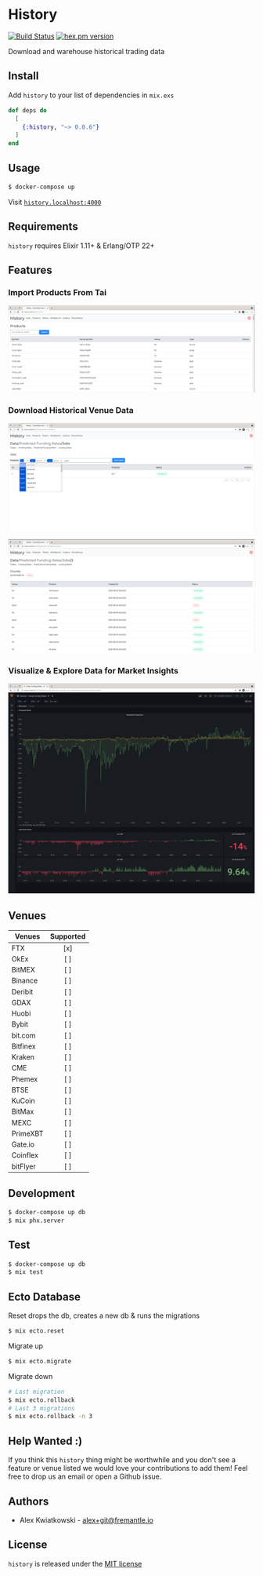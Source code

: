 # History
[![Build Status](https://github.com/fremantle-industries/history/workflows/test/badge.svg?branch=main)](https://github.com/fremantle-industries/history/actions?query=workflow%3Atest)
[![hex.pm version](https://img.shields.io/hexpm/v/history.svg?style=flat)](https://hex.pm/packages/history)

Download and warehouse historical trading data

## Install

Add `history` to your list of dependencies in `mix.exs`

```elixir
def deps do
  [
    {:history, "~> 0.0.6"}
  ]
end
```

## Usage

```bash
$ docker-compose up
```

Visit [`history.localhost:4000`](http://history.localhost:4000)

## Requirements

`history` requires Elixir 1.11+ & Erlang/OTP 22+

## Features

### Import Products From Tai

![import-tai-products](./docs/import-tai-products.png)

### Download Historical Venue Data

![filter-predicted-funding-rate-job](./docs/filter-predicted-funding-rate-job.png)

![predicted-funding-rate-download](./docs/predicted-funding-rate-download.png)

### Visualize & Explore Data for Market Insights

![swap-funding-rates](./docs/swap-funding-rates.png)

## Venues

| Venues   | Supported |
| -------- | :-------: |
| FTX      |    [x]    |
| OkEx     |    [ ]    |
| BitMEX   |    [ ]    |
| Binance  |    [ ]    |
| Deribit  |    [ ]    |
| GDAX     |    [ ]    |
| Huobi    |    [ ]    |
| Bybit    |    [ ]    |
| bit.com  |    [ ]    |
| Bitfinex |    [ ]    |
| Kraken   |    [ ]    |
| CME      |    [ ]    |
| Phemex   |    [ ]    |
| BTSE     |    [ ]    |
| KuCoin   |    [ ]    |
| BitMax   |    [ ]    |
| MEXC     |    [ ]    |
| PrimeXBT |    [ ]    |
| Gate.io  |    [ ]    |
| Coinflex |    [ ]    |
| bitFlyer |    [ ]    |

## Development

```bash
$ docker-compose up db
$ mix phx.server
```

## Test

```bash
$ docker-compose up db
$ mix test
```

## Ecto Database

Reset drops the db, creates a new db & runs the migrations

```bash
$ mix ecto.reset
```

Migrate up

```bash
$ mix ecto.migrate
```

Migrate down

```bash
# Last migration
$ mix ecto.rollback
# Last 3 migrations
$ mix ecto.rollback -n 3
```

## Help Wanted :)

If you think this `history` thing might be worthwhile and you don't see a feature
or venue listed we would love your contributions to add them! Feel free to
drop us an email or open a Github issue.

## Authors

- Alex Kwiatkowski - alex+git@fremantle.io

## License

`history` is released under the [MIT license](./LICENSE)
